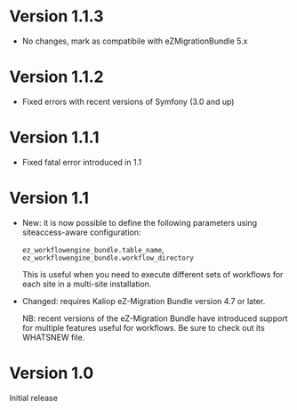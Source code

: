 Version 1.1.3
=============

* No changes, mark as compatibile with eZMigrationBundle 5.x


Version 1.1.2
=============

* Fixed errors with recent versions of Symfony (3.0 and up)


Version 1.1.1
=============

* Fixed fatal error introduced in 1.1


Version 1.1
===========

* New: it is now possible to define the following parameters using siteaccess-aware configuration:

    `ez_workflowengine_bundle.table_name`, `ez_workflowengine_bundle.workflow_directory`
    
    This is useful when you need to execute different sets of workflows for each site in a multi-site installation.

* Changed: requires Kaliop eZ-Migration Bundle version 4.7 or later.

    NB: recent versions of the eZ-Migration Bundle have introduced support for multiple features useful for
    workflows. Be sure to check out its WHATSNEW file. 


Version 1.0
===========

Initial release
